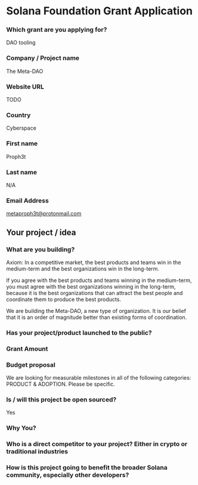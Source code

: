 # Solana Foundation Grant Application

### Which grant are you applying for?

DAO tooling

### Company / Project name

The Meta-DAO

### Website URL

TODO

### Country

Cyberspace 

### First name

Proph3t

### Last name

N/A

### Email Address

metaproph3t@protonmail.com

## Your project / idea

### What are you building?

Axiom:
In a competitive market, the best products and teams win in the medium-term and the best organizations win in the long-term.

If you agree with the best products and teams winning in the medium-term, you must agree with the best organizations winning in the long-term, because it is the best organizations that can attract the best people and coordinate them to produce the best products.

We are building the Meta-DAO, a new type of organization. It is our belief that it is an order of magnitude better than existing forms of coordination.


### Has your project/product launched to the public?

### Grant Amount

### Budget proposal
We are looking for measurable milestones in all of the following categories: PRODUCT & ADOPTION. Please be specific. 

### Is / will this project be open sourced?

Yes

### Why You?

### Who is a direct competitor to your project? Either in crypto or traditional industries

### How is this project going to benefit the broader Solana community, especially other developers?
